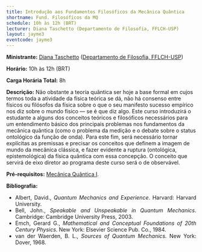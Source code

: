 ```yaml
---
title: Introdução aos Fundamentos Filosóficos da Mecânica Quântica
shortname: Fund. Filosóficos da MQ
schedule: 10h às 12h (BRT)
lecturer: Diana Taschetto (Departamento de Filosofia, FFLCH-USP)
layout: jayme3
eventcode: jayme3
---
```


**Ministrante:** [Diana Taschetto](http://lattes.cnpq.br/6654964352487407) ([Departamento de Filosofia, FFLCH-USP](http://filosofia.fflch.usp.br/))

**Horário:** 10h às 12h (BRT)

**Carga Horária Total:** 8h

**Descrição:** Não obstante a teoria quântica ser hoje a base formal em cujos termos toda a atividade da física teórica se dá, não há consenso entre físicos  ou filósofos da física sobre o que o seu manifesto sucesso empírico nos diz sobre o mundo físico — se é que diz algo. Este curso introduzirá o estudante a alguns dos conceitos teóricos e filosóficos necessários para um entendimento básico dos principais problemas nos fundamentos da mecânica quântica (como o problema da medição e o debate sobre o status ontológico da função de onda). Para este fim, será necessário tornar explícitas as premissas e precisar os conceitos que definem a imagem de mundo da mecânica clássica, e fazer evidente a ruptura (ontológica, epistemológica) da física quântica com essa concepção. O conceito que servirá de eixo diretor ao programa deste curso será o de observável.

**Pré-requisitos:** [Mecânica Quântica I](https://uspdigital.usp.br/jupiterweb/obterDisciplina?nomdis=&sgldis=4302403).

**Bibliografia:** 

<div style="text-align: justify">
 <ul>
   <li> Albert, David., <i>Quantum Mechanics and Experience</i>. Harvard: Harvard University. </li>
   <li> Bell, John., <i>Speakable and Unspeakable in Quantum Mechanics</i>. Cambridge: Cambridge University Press, 2003. </li>
   <li>  Emch, Gerard G., <i> Mathematical and Conceptual Foundations of 20th Century Physics</i>. New York: Elsevier Science Pub. Co., 1984. </li>
   <li> van der Waerden, B. L., <i> Sources of Quantum Mechanics.</i> New York: Dover, 1968. </li>
 </ul>
</div>
